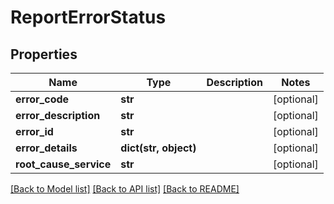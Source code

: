 # ReportErrorStatus

## Properties
Name | Type | Description | Notes
------------ | ------------- | ------------- | -------------
**error_code** | **str** |  | [optional] 
**error_description** | **str** |  | [optional] 
**error_id** | **str** |  | [optional] 
**error_details** | **dict(str, object)** |  | [optional] 
**root_cause_service** | **str** |  | [optional] 

[[Back to Model list]](../README.md#documentation-for-models) [[Back to API list]](../README.md#documentation-for-api-endpoints) [[Back to README]](../README.md)

